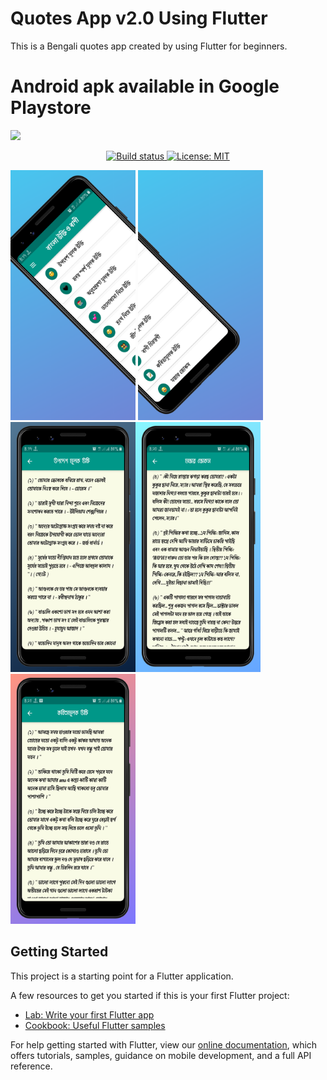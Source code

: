# Quotes App v2.0 Using Flutter
This is a Bengali quotes app created by using Flutter for beginners.
# Android apk available in Google Playstore
<a href="https://play.google.com/store/apps/details?id=com.mohammadsaif.bangla_quotes"><img src="https://lh3.googleusercontent.com/qF9r3ZjtgG-qyHdmjecArtKiulz1gmwL_xl9R3_fzk6igSeoN0wYbJSKEX5d_fxJRwYZJpHbqcLB3i9atl-9dOfUl9an7U43TfZ9PtQ=s0" ></a><p align="center"><a href="https://travis-ci.org/steverichey/google-play-badge-svg"><img src="https://travis-ci.org/steverichey/google-play-badge-svg.svg?branch=master" alt="Build status"></a><a href="./license.md"> <img src="https://img.shields.io/badge/License-MIT-lightgrey.svg" alt="License: MIT"></a></p>

<img src="screenshot/Google Pixel 3 5.5-inch Display (1080 x 2160) Screenshot 0.png" width=200, height=400> <img src="screenshot/Google Pixel 3 5.5-inch Display (1080 x 2160) Screenshot 1.png" width=200, height=400>
<img src="screenshot/Google Pixel 3 5.5-inch Display (1080 x 2160) Screenshot 2.png" width=200, height=400><img src="screenshot/Google Pixel 3 5.5-inch Display (1080 x 2160) Screenshot 3.png" width=200, height=400><img src="screenshot/Google Pixel 3 5.5-inch Display (1080 x 2160) Screenshot 4.png" width=200, height=400>
## Getting Started

This project is a starting point for a Flutter application.

A few resources to get you started if this is your first Flutter project:

- [Lab: Write your first Flutter app](https://flutter.dev/docs/get-started/codelab)
- [Cookbook: Useful Flutter samples](https://flutter.dev/docs/cookbook)

For help getting started with Flutter, view our
[online documentation](https://flutter.dev/docs), which offers tutorials,
samples, guidance on mobile development, and a full API reference.
